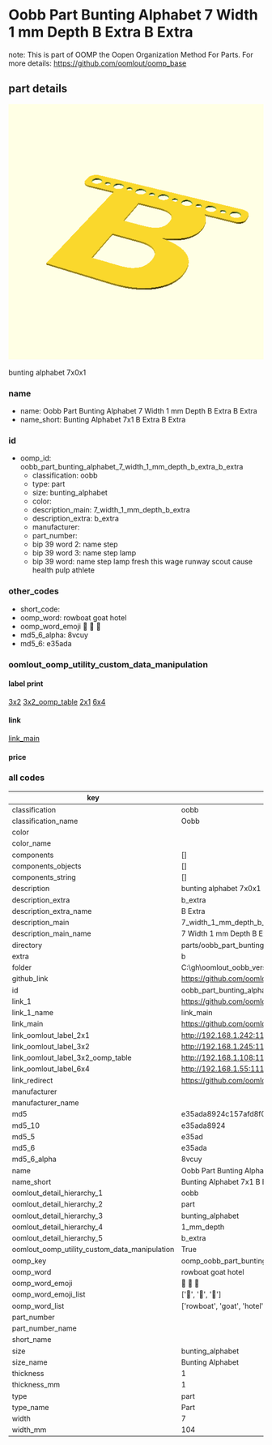 # Oobb Part Bunting Alphabet 7 Width 1 mm Depth B Extra B Extra  

note: This is part of OOMP the Oopen Organization Method For Parts. For more details: https://github.com/oomlout/oomp_base

##  part details
  

[![](3dpr.png)](3dpr.png)

bunting alphabet 7x0x1



### name
* name: Oobb Part Bunting Alphabet 7 Width 1 mm Depth B Extra B Extra
* name_short: Bunting Alphabet 7x1 B Extra B Extra
### id
* oomp_id: oobb_part_bunting_alphabet_7_width_1_mm_depth_b_extra_b_extra
  * classification: oobb
  * type: part
  * size: bunting_alphabet
  * color: 
  * description_main: 7_width_1_mm_depth_b_extra
  * description_extra: b_extra
  * manufacturer: 
  * part_number: 
  * bip 39 word 2: name step
  * bip 39 word 3: name step lamp
  * bip 39 word: name step lamp fresh this wage runway scout cause health pulp athlete

### other_codes
* short_code: 
* oomp_word: rowboat goat hotel
* oomp_word_emoji :rowboat: :goat: :hotel:
* md5_6_alpha: 8vcuy
* md5_6: e35ada






### oomlout_oomp_utility_custom_data_manipulation
#### label print
[3x2](http://192.168.1.245:1112/?label=oomp%208vcuy)
[3x2_oomp_table](http://192.168.1.108:1112/?label=oomp%208vcuy)
[2x1](http://192.168.1.242:1112/?label=oomp%208vcuy)
[6x4](http://192.168.1.55:1112/?label=oomp%208vcuy)    

#### link

[link_main](https://github.com/oomlout/oomlout_oobb_version_4_generated_parts/tree/main/navigation_oomp/oobb/part/bunting_alphabet/7_width_1_mm_depth_b_extra/b_extra/part)                              

#### price







### all codes 
| key | value |  
| --- | --- |  
| classification | oobb |  
| classification_name | Oobb |  
| color |  |  
| color_name |  |  
| components | [] |  
| components_objects | [] |  
| components_string | [] |  
| description | bunting alphabet 7x0x1 |  
| description_extra | b_extra |  
| description_extra_name | B Extra |  
| description_main | 7_width_1_mm_depth_b_extra |  
| description_main_name | 7 Width 1 mm Depth B Extra |  
| directory | parts/oobb_part_bunting_alphabet_7_width_1_mm_depth_b_extra_b_extra |  
| extra | b |  
| folder | C:\gh\oomlout_oobb_version_4_generated_parts\parts\oobb_part_bunting_alphabet_7_width_1_mm_depth_b_extra_b_extra |  
| github_link | https://github.com/oomlout/oomlout_oomp_part_src/tree/main/parts/oobb_part_bunting_alphabet_7_width_1_mm_depth_b_extra_b_extra |  
| id | oobb_part_bunting_alphabet_7_width_1_mm_depth_b_extra_b_extra |  
| link_1 | https://github.com/oomlout/oomlout_oobb_version_4_generated_parts/tree/main/navigation_oomp/oobb/part/bunting_alphabet/7_width_1_mm_depth_b_extra/b_extra/part |  
| link_1_name | link_main |  
| link_main | https://github.com/oomlout/oomlout_oobb_version_4_generated_parts/tree/main/navigation_oomp/oobb/part/bunting_alphabet/7_width_1_mm_depth_b_extra/b_extra/part |  
| link_oomlout_label_2x1 | http://192.168.1.242:1112/?label=oomp%208vcuy |  
| link_oomlout_label_3x2 | http://192.168.1.245:1112/?label=oomp%208vcuy |  
| link_oomlout_label_3x2_oomp_table | http://192.168.1.108:1112/?label=oomp%208vcuy |  
| link_oomlout_label_6x4 | http://192.168.1.55:1112/?label=oomp%208vcuy |  
| link_redirect | https://github.com/oomlout/oomlout_oobb_version_4_generated_parts/tree/main/parts/oobb_bunting_alphabet_07_01_ex_b |  
| manufacturer |  |  
| manufacturer_name |  |  
| md5 | e35ada8924c157afd8f065ccf9b55c96 |  
| md5_10 | e35ada8924 |  
| md5_5 | e35ad |  
| md5_6 | e35ada |  
| md5_6_alpha | 8vcuy |  
| name | Oobb Part Bunting Alphabet 7 Width 1 mm Depth B Extra B Extra |  
| name_short | Bunting Alphabet 7x1 B Extra B Extra |  
| oomlout_detail_hierarchy_1 | oobb |  
| oomlout_detail_hierarchy_2 | part |  
| oomlout_detail_hierarchy_3 | bunting_alphabet |  
| oomlout_detail_hierarchy_4 | 1_mm_depth |  
| oomlout_detail_hierarchy_5 | b_extra |  
| oomlout_oomp_utility_custom_data_manipulation | True |  
| oomp_key | oomp_oobb_part_bunting_alphabet_7_width_1_mm_depth_b_extra_b_extra |  
| oomp_word | rowboat goat hotel |  
| oomp_word_emoji | :rowboat: :goat: :hotel: |  
| oomp_word_emoji_list | [':rowboat:', ':goat:', ':hotel:'] |  
| oomp_word_list | ['rowboat', 'goat', 'hotel'] |  
| part_number |  |  
| part_number_name |  |  
| short_name |  |  
| size | bunting_alphabet |  
| size_name | Bunting Alphabet |  
| thickness | 1 |  
| thickness_mm | 1 |  
| type | part |  
| type_name | Part |  
| width | 7 |  
| width_mm | 104 |  
